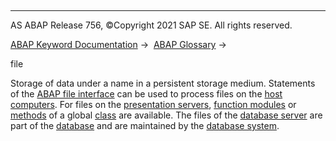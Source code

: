   

* * *

AS ABAP Release 756, ©Copyright 2021 SAP SE. All rights reserved.

[ABAP Keyword Documentation](javascript:call_link\('abenabap.htm'\)) →  [ABAP Glossary](javascript:call_link\('abenabap_glossary.htm'\)) → 

file

Storage of data under a name in a persistent storage medium. Statements of the [ABAP file interface](javascript:call_link\('abenfile_interface_glosry.htm'\) "Glossary Entry") can be used to process files on the [host computers](javascript:call_link\('abenhost_computer_glosry.htm'\) "Glossary Entry"). For files on the [presentation servers](javascript:call_link\('abenpresentation_server_glosry.htm'\) "Glossary Entry"), [function modules](javascript:call_link\('abenfunction_module_glosry.htm'\) "Glossary Entry") or [methods](javascript:call_link\('abenmethod_glosry.htm'\) "Glossary Entry") of a global [class](javascript:call_link\('abenclass_glosry.htm'\) "Glossary Entry") are available. The files of the [database server](javascript:call_link\('abendatabase_server_glosry.htm'\) "Glossary Entry") are part of the [database](javascript:call_link\('abendatabase_glosry.htm'\) "Glossary Entry") and are maintained by the [database system](javascript:call_link\('abendatabase_system_glosry.htm'\) "Glossary Entry").